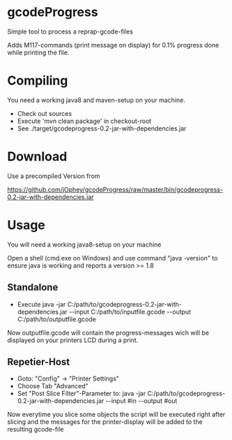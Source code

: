 # gcodeProgress
Simple tool to process a reprap-gcode-files

Adds M117-commands (print message on display) for 0.1% progress done while printing the file.

# Compiling
You need a working java8 and maven-setup on your machine.
- Check out sources
- Execute 'mvn clean package' in checkout-root
- See ./target/gcodeprogress-0.2-jar-with-dependencies.jar

# Download
Use a precompiled Version from

https://github.com/jOphey/gcodeProgress/raw/master/bin/gcodeprogress-0.2-jar-with-dependencies.jar

# Usage
You will need a working java8-setup on your machine

Open a shell (cmd.exe on Windows) and use command "java -version" to ensure java is working and reports a version >= 1.8

## Standalone
- Execute
java -jar C:/path/to/gcodeprogress-0.2-jar-with-dependencies.jar --input C:/path/to/inputfile.gcode --output C:/path/to/outputfile.gcode

Now outputfile.gcode will contain the progress-messages wich will be displayed on your printers LCD during a print.

## Repetier-Host
- Goto: "Config" -> "Printer Settings"
- Choose Tab "Advanced"
- Set "Post Slice Filter"-Parameter to:
java -jar C:/path/to/gcodeprogress-0.2-jar-with-dependencies.jar --input #in --output #out

Now everytime you slice some objects the script will be executed right after slicing and the messages for the printer-display will be added to the resulting gcode-file

